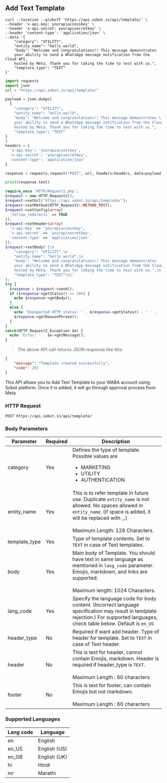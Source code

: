 ## Add Text Template
```shell
curl --location --globoff 'https://api.sobot.in/api/template/' \
--header 'x-api-key: yourapiaccesskey' \
--header 'x-api-secret: yourapisecretkey' \
--header 'content-type': 'application/json' \
--data '{
    "category": "UTILITY",
    "entity_name": "hello_world",
    "body": "Welcome and congratulations!! This message demonstrates 
    your ability to send a WhatsApp message notification from the Cloud API, 
    hosted by Meta. Thank you for taking the time to test with us.",
    "template_type": "TEXT"
}'
```

```python
import requests
import json
url = "https://api.sobot.in/api/template/"

payload = json.dumps(
  {
    "category": "UTILITY",
    "entity_name": "hello_world",
    "body": "Welcome and congratulations!! This message demonstrates \
    your ability to send a WhatsApp message notification from the Cloud API, \
    hosted by Meta. Thank you for taking the time to test with us.",
    "template_type": "TEXT"
}
)
headers = {
  'x-api-key': 'yourapiaccesskey',
  'x-api-secret': 'yourapisecretkey',
  'content-type': 'application/json'
}

response = requests.request("POST", url, headers=headers, data=payload)

print(response.text)
```

```php
require_once 'HTTP/Request2.php';
$request = new HTTP_Request2();
$request->setUrl('https://api.sobot.in/api/template/');
$request->setMethod(HTTP_Request2::METHOD_POST);
$request->setConfig(array(
  'follow_redirects' => TRUE
));
$request->setHeader(array(
  'x-api-key' => 'yourapiaccesskey',
  'x-api-secret' => 'yourapisecretkey',
  'content-type' => 'application/json'
));
$request->setBody('{\n
    "category": "UTILITY",\n
    "entity_name": "hello_world",\n
    "body": "Welcome and congratulations!! This message demonstrates 
    your ability to send a WhatsApp message notification from the Cloud API, 
    hosted by Meta. Thank you for taking the time to test with us.",\n
    "template_type": "TEXT"\n}'
);
try {
  $response = $request->send();
  if ($response->getStatus() == 200) {
    echo $response->getBody();
  }
  else {
    echo 'Unexpected HTTP status: ' . $response->getStatus() . ' ' .
    $response->getReasonPhrase();
  }
}
catch(HTTP_Request2_Exception $e) {
  echo 'Error: ' . $e->getMessage();
}

```

> The above API call returns JSON response like this:

```json
{
    "message": "Template created successfully",
    "code": 201
}
```
This API allows you to Add Text Template to your WABA account using Sobot platform. Once it is added, it will go through approval process from Meta.

### HTTP Request

`POST https://api.sobot.in/api/template/`

### Body Parameters

Parameter | Required | Description |
--------- | ------- | ----------- | 
category | Yes | Defines the type of template. Possible values are <ul><li> MARKETING </li><li>UTILITY</li><li>AUTHENTICATION</li></ul> | 
entity_name | Yes | This is to refer template in future use. Duplicate ```entity_name``` is not allowed. No spaces allowed in ```entity_name```. (if space is added, it will be replaced with _.) <br/> <br/> Maximum Length: 128 Characters. |
template_type | Yes | Type of template contents. Set to ```TEXT``` in case of Text templates. |
body | Yes | Main body of Template. You should have text in same language as mentioned in ```lang_code``` parameter. Emojis, markdown, and links are supported. <br/> <br/> Maximum length: 1024 Characters. |
lang_code | Yes | Specify the language code for body content. (Incorrect language specification may result in temlplate rejection.) For supported languages, check table below. Default is ```en_US``` |
header_type | No | Required if want add header. Type of header for template. Set to ```TEXT``` in case of Text header. |
header | No | This is text for header, cannot contain Emojis, markdown. Header is required if header_type is ```TEXT```. <br/> <br/> Maximum Length : 60 characters |
footer | No | This is text for footer, can contain Emojis but not markdown. <br/> <br/> Maximum Length : 60 characters |

### Supported Languages 
Lang code | Language |
----------|----------|
en | English |
en_US | English (US) |
en_GB | English (UK) |
hi | Hindi |
mr | Marathi |
